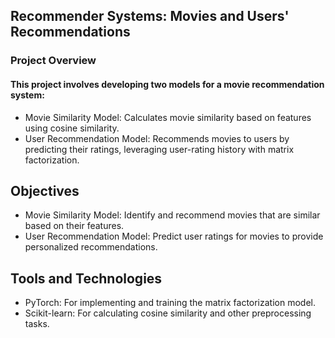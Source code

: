 ## Recommender Systems: Movies and Users' Recommendations
### Project Overview
#### This project involves developing two models for a movie recommendation system:

- Movie Similarity Model: Calculates movie similarity based on features using cosine similarity.
- User Recommendation Model: Recommends movies to users by predicting their ratings, leveraging user-rating history with matrix factorization.
## Objectives
- Movie Similarity Model: Identify and recommend movies that are similar based on their features.
- User Recommendation Model: Predict user ratings for movies to provide personalized recommendations.
## Tools and Technologies
- PyTorch: For implementing and training the matrix factorization model.
- Scikit-learn: For calculating cosine similarity and other preprocessing tasks.
